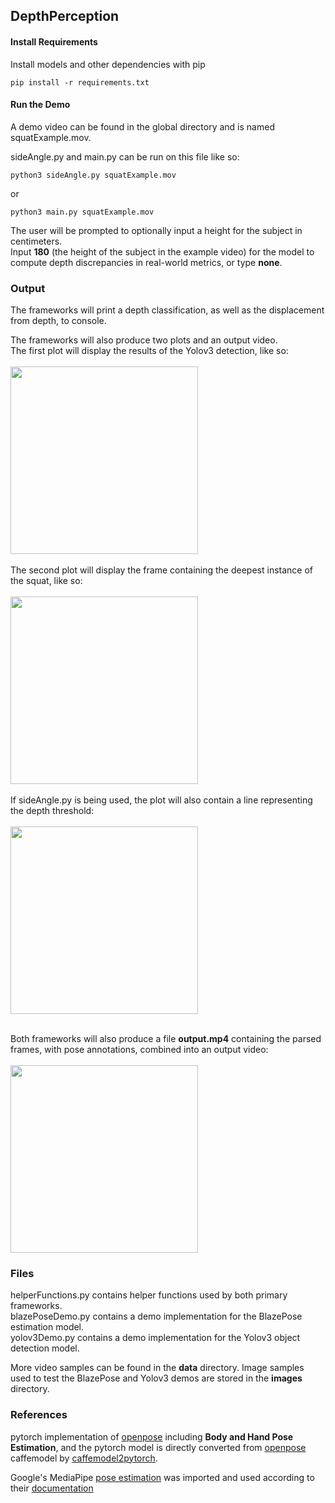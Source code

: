 ## DepthPerception

#### Install Requirements

Install models and other dependencies with pip

    pip install -r requirements.txt

#### Run the Demo

A demo video can be found in the global directory and is named squatExample.mov. 

sideAngle.py and main.py can be run on this file like so:

    python3 sideAngle.py squatExample.mov

or

    python3 main.py squatExample.mov

The user will be prompted to optionally input a height for the subject in centimeters.  
Input **180** (the height of the subject in the example video) for the model to compute depth discrepancies in real-world metrics, or type **none**.  

### Output

The frameworks will print a depth classification, as well as the displacement from depth, to console.  

The frameworks will also produce two plots and an output video.  
The first plot will display the results of the Yolov3 detection, like so:  
<br />
<img src="https://user-images.githubusercontent.com/77904151/207735737-3111af0e-eb74-47e6-8fc8-1a0b0e71f9ee.png" width="300">  
<br />
The second plot will display the frame containing the deepest instance of the squat, like so:  
<br />
<img src="https://user-images.githubusercontent.com/77904151/207735719-7e3597f8-161e-42a9-99f9-5d23fd51eefc.png" width="300">  
<br />
If sideAngle.py is being used, the plot will also contain a line representing the depth threshold:  
<br />
<img src="https://user-images.githubusercontent.com/77904151/207735695-881ac193-2f4c-46c4-a315-19e9518c9eeb.png" width="300">  
<br />

Both frameworks will also produce a file **output.mp4** containing the parsed frames, with pose annotations, combined into an output video:  
<br />
<img src="https://user-images.githubusercontent.com/77904151/207737334-5ba1014b-1f95-485e-a6bc-8f794022f58b.gif" width="300">  

### Files

helperFunctions.py contains helper functions used by both primary frameworks.  
blazePoseDemo.py contains a demo implementation for the BlazePose estimation model.  
yolov3Demo.py contains a demo implementation for the Yolov3 object detection model.  

More video samples can be found in the **data** directory. 
Image samples used to test the BlazePose and Yolov3 demos are stored in the **images** directory.  

### References

pytorch implementation of [openpose](https://github.com/CMU-Perceptual-Computing-Lab/openpose) including **Body and Hand Pose Estimation**, and the pytorch model is directly converted from [openpose](https://github.com/CMU-Perceptual-Computing-Lab/openpose) caffemodel by [caffemodel2pytorch](https://github.com/vadimkantorov/caffemodel2pytorch).

Google's MediaPipe [pose estimation](https://google.github.io/mediapipe/solutions/pose.html) was imported and used according to their [documentation](https://google.github.io/mediapipe/solutions/pose.html)
